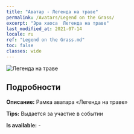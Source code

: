 ```yaml
---
title: "Аватар - Легенда на траве"
permalink: /Avatars/Legend on the Grass/
excerpt: "Эра хаоса  Легенда на траве"
last_modified_at: 2021-07-14
locale: ru
ref: "Legend on the Grass.md"
toc: false
classes: wide
---
```

 ![Легенда на траве](/images/a/avatarFrame_64.png)

## Подробности

 **Описание:** Рамка аватара «Легенда на траве» 

 **Tips:** Выдается за участие в событии 

 **Is available:**  - 

